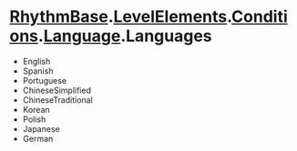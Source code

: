 # [RhythmBase](../namespaces.md).[LevelElements](../namespace/LevelElements.md).[Conditions](../namespace/Conditions.md).[Language](../class/Language.md).Languages

- English
- Spanish
- Portuguese
- ChineseSimplified
- ChineseTraditional
- Korean
- Polish
- Japanese
- German
